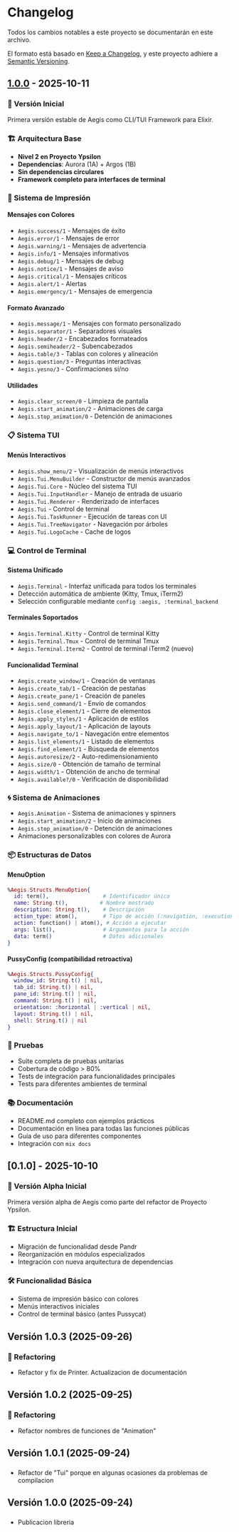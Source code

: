 # Changelog

Todos los cambios notables a este proyecto se documentarán en este archivo.

El formato está basado en [Keep a Changelog](https://keepachangelog.com/en/1.0.0/),
y este proyecto adhiere a [Semantic Versioning](https://semver.org/spec/v2.0.0.html).

## [1.0.0] - 2025-10-11

### 🎉 Versión Inicial

Primera versión estable de Aegis como CLI/TUI Framework para Elixir.

### 🏗️ Arquitectura Base

- **Nivel 2 en Proyecto Ypsilon**
- **Dependencias**: Aurora (1A) + Argos (1B)
- **Sin dependencias circulares**
- **Framework completo para interfaces de terminal**

### 🎨 Sistema de Impresión

#### Mensajes con Colores

- `Aegis.success/1` - Mensajes de éxito
- `Aegis.error/1` - Mensajes de error
- `Aegis.warning/1` - Mensajes de advertencia
- `Aegis.info/1` - Mensajes informativos
- `Aegis.debug/1` - Mensajes de debug
- `Aegis.notice/1` - Mensajes de aviso
- `Aegis.critical/1` - Mensajes críticos
- `Aegis.alert/1` - Alertas
- `Aegis.emergency/1` - Mensajes de emergencia

#### Formato Avanzado

- `Aegis.message/1` - Mensajes con formato personalizado
- `Aegis.separator/1` - Separadores visuales
- `Aegis.header/2` - Encabezados formateados
- `Aegis.semiheader/2` - Subencabezados
- `Aegis.table/3` - Tablas con colores y alineación
- `Aegis.question/3` - Preguntas interactivas
- `Aegis.yesno/3` - Confirmaciones sí/no

#### Utilidades

- `Aegis.clear_screen/0` - Limpieza de pantalla
- `Aegis.start_animation/2` - Animaciones de carga
- `Aegis.stop_animation/0` - Detención de animaciones

### 📋 Sistema TUI

#### Menús Interactivos

- `Aegis.show_menu/2` - Visualización de menús interactivos
- `Aegis.Tui.MenuBuilder` - Constructor de menús avanzados
- `Aegis.Tui.Core` - Núcleo del sistema TUI
- `Aegis.Tui.InputHandler` - Manejo de entrada de usuario
- `Aegis.Tui.Renderer` - Renderizado de interfaces
- `Aegis.Tui` - Control de terminal
- `Aegis.Tui.TaskRunner` - Ejecución de tareas con UI
- `Aegis.Tui.TreeNavigator` - Navegación por árboles
- `Aegis.Tui.LogoCache` - Cache de logos

### 💻 Control de Terminal

#### Sistema Unificado

- `Aegis.Terminal` - Interfaz unificada para todos los terminales
- Detección automática de ambiente (Kitty, Tmux, iTerm2)
- Selección configurable mediante `config :aegis, :terminal_backend`

#### Terminales Soportados

- `Aegis.Terminal.Kitty` - Control de terminal Kitty
- `Aegis.Terminal.Tmux` - Control de terminal Tmux
- `Aegis.Terminal.Iterm2` - Control de terminal iTerm2 (nuevo)

#### Funcionalidad Terminal

- `Aegis.create_window/1` - Creación de ventanas
- `Aegis.create_tab/1` - Creación de pestañas
- `Aegis.create_pane/1` - Creación de paneles
- `Aegis.send_command/1` - Envío de comandos
- `Aegis.close_element/1` - Cierre de elementos
- `Aegis.apply_styles/1` - Aplicación de estilos
- `Aegis.apply_layout/1` - Aplicación de layouts
- `Aegis.navigate_to/1` - Navegación entre elementos
- `Aegis.list_elements/1` - Listado de elementos
- `Aegis.find_element/1` - Búsqueda de elementos
- `Aegis.autoresize/2` - Auto-redimensionamiento
- `Aegis.size/0` - Obtención de tamaño de terminal
- `Aegis.width/1` - Obtención de ancho de terminal
- `Aegis.available?/0` - Verificación de disponibilidad

### 🌀 Sistema de Animaciones

- `Aegis.Animation` - Sistema de animaciones y spinners
- `Aegis.start_animation/2` - Inicio de animaciones
- `Aegis.stop_animation/0` - Detención de animaciones
- Animaciones personalizables con colores de Aurora

### 📦 Estructuras de Datos

#### MenuOption

```elixir
%Aegis.Structs.MenuOption{
  id: term(),                 # Identificador único
  name: String.t(),          # Nombre mostrado
  description: String.t(),    # Descripción
  action_type: atom(),        # Tipo de acción (:navigation, :execution)
  action: function() | atom(), # Acción a ejecutar
  args: list(),               # Argumentos para la acción
  data: term()                # Datos adicionales
}
```

#### PussyConfig (compatibilidad retroactiva)

```elixir
%Aegis.Structs.PussyConfig{
  window_id: String.t() | nil,
  tab_id: String.t() | nil,
  pane_id: String.t() | nil,
  command: String.t() | nil,
  orientation: :horizontal | :vertical | nil,
  layout: String.t() | nil,
  shell: String.t() | nil
}
```

### 🧪 Pruebas

- Suite completa de pruebas unitarias
- Cobertura de código > 80%
- Tests de integración para funcionalidades principales
- Tests para diferentes ambientes de terminal

### 📚 Documentación

- README.md completo con ejemplos prácticos
- Documentación en línea para todas las funciones públicas
- Guía de uso para diferentes componentes
- Integración con `mix docs`

## [0.1.0] - 2025-10-10

### 🚀 Versión Alpha Inicial

Primera versión alpha de Aegis como parte del refactor de Proyecto Ypsilon.

### 🏗️ Estructura Inicial

- Migración de funcionalidad desde Pandr
- Reorganización en módulos especializados
- Integración con nueva arquitectura de dependencias

### 🛠️ Funcionalidad Básica

- Sistema de impresión básico con colores
- Menús interactivos iniciales
- Control de terminal básico (antes Pussycat)

## Versión 1.0.3 (2025-09-26)

### 🔧 Refactoring

- Refactor y fix de Printer. Actualizacion de documentación

## Versión 1.0.2 (2025-09-25)

### 🔧 Refactoring

- Refactor nombres de funciones de "Animation"

## Versión 1.0.1 (2025-09-24)

###

- Refactor de "Tui" porque en algunas ocasiones da problemas de compilacion

## Versión 1.0.0 (2025-09-24)

###

- Publicacion libreria

[Unreleased]: https://github.com/usuario/aegis/compare/v1.0.0...HEAD
[1.0.0]: https://github.com/usuario/aegis/releases/tag/v1.0.0
